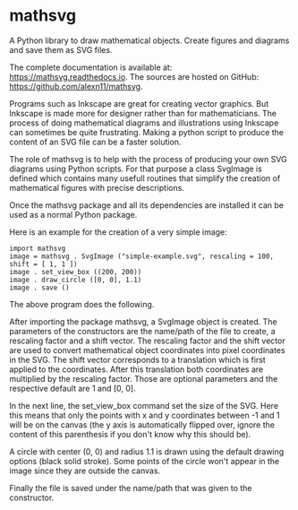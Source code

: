 # mathsvg
A  Python library to draw mathematical objects. Create figures and diagrams and save them as SVG files.

The complete documentation is available at: https://mathsvg.readthedocs.io.
The sources are hosted on GitHub: https://github.com/alexn11/mathsvg.

Programs such as Inkscape are great for creating vector graphics. But Inkscape is made more for designer rather than for mathematicians. The process of doing mathematical diagrams and illustrations using Inkscape can sometimes be quite frustrating. Making a python script to produce the content of an SVG file can be a faster solution.

The role of mathsvg is to help with the process of producing your own SVG diagrams using Python scripts. For that purpose a class SvgImage is defined which contains many usefull routines that simplify the creation of mathematical figures with precise descriptions.

Once the mathsvg package and all its dependencies are installed it can be used as a normal Python package.

Here is an example for the creation of a very simple image:

    import mathsvg
    image = mathsvg . SvgImage ("simple-example.svg", rescaling = 100, shift = [ 1, 1 ])
    image . set_view_box ((200, 200))
    image . draw_circle ([0, 0], 1.1)
    image . save ()


The above program does the following.

After importing the package mathsvg, a SvgImage object is created. The parameters of the constructors are the name/path of the file to create, a rescaling factor and a shift vector. The rescaling factor and the shift vector are used to convert mathematical object coordinates into pixel coordinates in the SVG. The shift vector corresponds to a translation which is first applied to the coordinates. After this translation both coordinates are multiplied by the rescaling factor. Those are optional parameters and the respective default are 1 and [0, 0].

In the next line, the set_view_box command set the size of the SVG. Here this means that only the points with x and y coordinates between -1 and 1 will be on the canvas (the y axis is automatically flipped over, ignore the content of this parenthesis if you don't know why this should be).

A circle with center (0, 0) and radius 1.1 is drawn using the default drawing options (black solid stroke). Some points of the circle won't appear in the image since they are outside the canvas.

Finally the file is saved under the name/path that was given to the constructor. 


